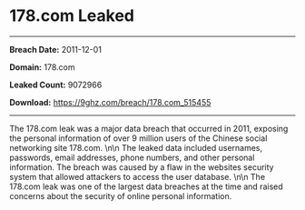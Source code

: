 # 178.com Leaked

------------
**Breach Date:** 2011-12-01

**Domain:** 178.com

**Leaked Count:** 9072966

**Download:** https://9ghz.com/breach/178.com_515455

------------
The 178.com leak was a major data breach that occurred in 2011, exposing the personal information of over 9 million users of the Chinese social networking site 178.com. \n\n The leaked data included usernames, passwords, email addresses, phone numbers, and other personal information. The breach was caused by a flaw in the websites security system that allowed attackers to access the user database. \n\n The 178.com leak was one of the largest data breaches at the time and raised concerns about the security of online personal information.
